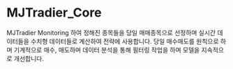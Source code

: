 # MJTradier_Core

MJTradier Monitoring 하여 정해진 종목들을 당일 매매종목으로 선정하며 실시간 데이터들을 수치형 데이터들로 계산하여
전략에 사용합니다.
당일 매수매도를 원칙으로 하며 기계적으로 매수, 매도하며
데이터 분석을 통해 필터링 작업을 하며 모델을 지속적으로 개선합니다.
